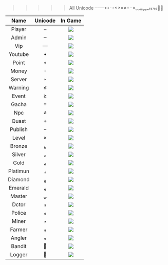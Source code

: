 >>>>> All Unicode 

| Name | Unicode | In Game |
|:-----------:|:------------:|:------------:|
| Player |  | ![](https://github.com/MrMaxing/Work-Performance/blob/main/Rank%20Chat%20Unicode/.Picture/Unicode_03.gif) |
| Admin |  | ![](https://github.com/MrMaxing/Work-Performance/blob/main/Rank%20Chat%20Unicode/.Picture/Unicode_04.gif) |
| Vip |  | ![](https://github.com/MrMaxing/Work-Performance/blob/main/Rank%20Chat%20Unicode/.Picture/Unicode_05.gif) |
| Youtube |  | ![](https://github.com/MrMaxing/Work-Performance/blob/main/Rank%20Chat%20Unicode/.Picture/Unicode_06.gif) |
| Point |  | ![](https://github.com/MrMaxing/Work-Performance/blob/main/Rank%20Chat%20Unicode/.Picture/Unicode_07.gif) |
| Money |  | ![](https://github.com/MrMaxing/Work-Performance/blob/main/Rank%20Chat%20Unicode/.Picture/Unicode_08.gif) |
| Server |  | ![](https://github.com/MrMaxing/Work-Performance/blob/main/Rank%20Chat%20Unicode/.Picture/Unicode_09.gif) |
| Warning |  | ![](https://github.com/MrMaxing/Work-Performance/blob/main/Rank%20Chat%20Unicode/.Picture/Unicode_10.gif) |
| Event |  | ![](https://github.com/MrMaxing/Work-Performance/blob/main/Rank%20Chat%20Unicode/.Picture/Unicode_11.gif) |
| Gacha |  | ![](https://github.com/MrMaxing/Work-Performance/blob/main/Rank%20Chat%20Unicode/.Picture/Unicode_12.gif) |
| Npc |  | ![](https://github.com/MrMaxing/Work-Performance/blob/main/Rank%20Chat%20Unicode/.Picture/Unicode_13.gif) |
| Quast |  | ![](https://github.com/MrMaxing/Work-Performance/blob/main/Rank%20Chat%20Unicode/.Picture/Unicode_14.gif) |
| Publish |  | ![](https://github.com/MrMaxing/Work-Performance/blob/main/Rank%20Chat%20Unicode/.Picture/Unicode_15.gif) |
| Level |  | ![](https://github.com/MrMaxing/Work-Performance/blob/main/Rank%20Chat%20Unicode/.Picture/Unicode_16.gif) |
| Bronze |  | ![](https://github.com/MrMaxing/Work-Performance/blob/main/Rank%20Chat%20Unicode/.Picture/Unicode_17.gif) |
| Silver |  | ![](https://github.com/MrMaxing/Work-Performance/blob/main/Rank%20Chat%20Unicode/.Picture/Unicode_18.gif) |
| Gold |  | ![](https://github.com/MrMaxing/Work-Performance/blob/main/Rank%20Chat%20Unicode/.Picture/Unicode_19.gif) |
| Platimun |  | ![](https://github.com/MrMaxing/Work-Performance/blob/main/Rank%20Chat%20Unicode/.Picture/Unicode_20.gif) |
| Diamond |  | ![](https://github.com/MrMaxing/Work-Performance/blob/main/Rank%20Chat%20Unicode/.Picture/Unicode_21.gif) |
| Emerald |  | ![](https://github.com/MrMaxing/Work-Performance/blob/main/Rank%20Chat%20Unicode/.Picture/Unicode_22.gif) |
| Master |  | ![](https://github.com/MrMaxing/Work-Performance/blob/main/Rank%20Chat%20Unicode/.Picture/Unicode_23.gif) |
| Dctor |  | ![](https://github.com/MrMaxing/Work-Performance/blob/main/Rank%20Chat%20Unicode/.Picture/Unicode_24.gif) |
| Police |  | ![](https://github.com/MrMaxing/Work-Performance/blob/main/Rank%20Chat%20Unicode/.Picture/Unicode_25.gif) |
| Miner |  | ![](https://github.com/MrMaxing/Work-Performance/blob/main/Rank%20Chat%20Unicode/.Picture/Unicode_26.gif) |
| Farmer |  | ![](https://github.com/MrMaxing/Work-Performance/blob/main/Rank%20Chat%20Unicode/.Picture/Unicode_27.gif) |
| Angler |  | ![](https://github.com/MrMaxing/Work-Performance/blob/main/Rank%20Chat%20Unicode/.Picture/Unicode_28.gif) |
| Bandit |  | ![](https://github.com/MrMaxing/Work-Performance/blob/main/Rank%20Chat%20Unicode/.Picture/Unicode_29.gif) |
| Logger |  | ![](https://github.com/MrMaxing/Work-Performance/blob/main/Rank%20Chat%20Unicode/.Picture/Unicode_30.gif) |
